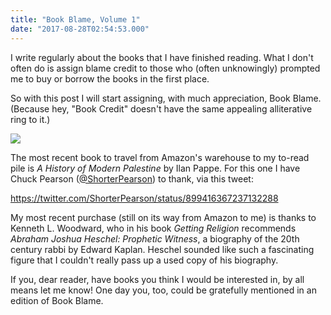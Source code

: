 ```yaml
---
title: "Book Blame, Volume 1"
date: "2017-08-28T02:54:53.000"
---
```


I write regularly about the books that I have finished reading. What I don't often do is assign blame credit to those who (often unknowingly) prompted me to buy or borrow the books in the first place.

So with this post I will start assigning, with much appreciation, Book Blame. (Because hey, "Book Credit" doesn't have the same appealing alliterative ring to it.)

![](http://chrishubbs.com/wordpress/wp-content/uploads/2017/08/FaultBlame.jpg)

The most recent book to travel from Amazon's warehouse to my to-read pile is _A History of Modern Palestine_ by Ilan Pappe. For this one I have Chuck Pearson ([@ShorterPearson](https://twitter.com/shorterpearson)) to thank, via this tweet:

https://twitter.com/ShorterPearson/status/899416367237132288

My most recent purchase (still on its way from Amazon to me) is thanks to Kenneth L. Woodward, who in his book _Getting Religion_ recommends _Abraham Joshua Heschel: Prophetic Witness_, a biography of the 20th century rabbi by Edward Kaplan. Heschel sounded like such a fascinating figure that I couldn't really pass up a used copy of his biography.

If you, dear reader, have books you think I would be interested in, by all means let me know! One day you, too, could be gratefully mentioned in an edition of Book Blame.
